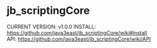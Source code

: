 # jb_scriptingCore
CURRENT VERSION: v1.0.0
INSTALL: https://github.com/java3east/jb_scriptingCore/wiki#install<br>
API:     https://github.com/java3east/jb_scriptingCore/wiki/API
